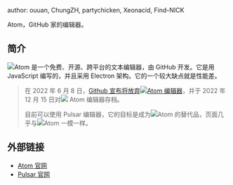 author: ouuan, ChungZH, partychicken, Xeonacid, Find-NICK

Atom，GitHub 家的编辑器。

## 简介

![](https://oi-wiki.org/tools/images/atom-resize.png)Atom 是一个免费、开源、跨平台的文本编辑器，由 GitHub 开发。它是用 JavaScript 编写的，并且采用 Electron 架构。它的一个较大缺点就是性能差。

> 在 2022 年 6 月 8 日，[Github 宣布将放弃![](./images/atom-resize.png)Atom 编辑器](https://github.blog/2022-06-08-sunsetting-atom/)，并于 2022 年 12 月 15 日对![](./images/atom-resize.png) Atom 编辑器存档。
>
> 目前可以使用 Pulsar 编辑器，它的目标是成为![](./images/atom-resize.png)Atom 的替代品，页面几乎与![](./images/atom-resize.png)Atom 一模一样。

## 外部链接

- [Atom 官网](https://atom.io)
- [Pulsar 官网](https://pulsar-edit.dev/)
